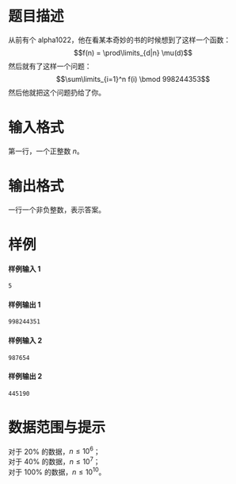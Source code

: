 
# 题目描述

从前有个 alpha1022，他在看某本奇妙的书的时候想到了这样一个函数：  
$$f(n) = \prod\limits_{d|n} \mu(d)$$
然后就有了这样一个问题：
$$\sum\limits_{i=1}^n f(i) \bmod 998244353$$
然后他就把这个问题扔给了你。

# 输入格式

第一行，一个正整数 $n$。

# 输出格式

一行一个非负整数，表示答案。

# 样例

#### 样例输入 1
```plain
5
```

#### 样例输出 1
```plain
998244351
```

#### 样例输入 2
```plain
987654
```

#### 样例输出 2
```plain
445190
```

# 数据范围与提示

对于 $20\%$ 的数据，$n \le 10^6$；  
对于 $40\%$ 的数据，$n \le 10^7$；  
对于 $100\%$ 的数据，$n \le 10^{10}$。

